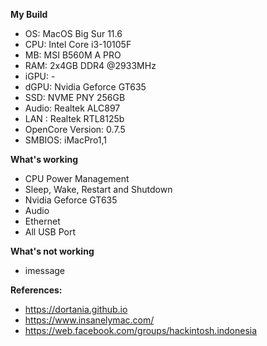 **My Build**
- OS: MacOS Big Sur 11.6
- CPU: Intel Core i3-10105F
- MB: MSI B560M A PRO
- RAM: 2x4GB DDR4 @2933MHz
- iGPU: -
- dGPU: Nvidia Geforce GT635 
- SSD: NVME PNY 256GB
- Audio: Realtek ALC897
- LAN : Realtek RTL8125b
- OpenCore Version: 0.7.5
- SMBIOS: iMacPro1,1

**What's working**
- CPU Power Management
- Sleep, Wake, Restart and Shutdown
- Nvidia Geforce GT635
- Audio
- Ethernet
- All USB Port

**What's not working**
- imessage

**References:**
- https://dortania.github.io
- https://www.insanelymac.com/
- https://web.facebook.com/groups/hackintosh.indonesia
